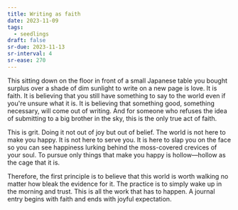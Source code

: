 ```yaml
---
title: Writing as faith
date: 2023-11-09
tags:
  - seedlings
draft: false
sr-due: 2023-11-13
sr-interval: 4
sr-ease: 270
---
```

This sitting down on the floor in front of a small Japanese table you bought surplus over a shade of dim sunlight to write on a new page is love. It is faith. It is believing that you still have something to say to the world even if you're unsure what it is. It is believing that something good, something necessary, will come out of writing. And for someone who refuses the idea of submitting to a big brother in the sky, this is the only true act of faith.

This is grit. Doing it not out of joy but out of belief. The world is not here to make you happy. It is not here to serve you. It is here to slap you on the face so you can see happiness lurking behind the moss-covered crevices of your soul. To pursue only things that make you happy is hollow—hollow as the cage that it is.

Therefore, the first principle is to believe that this world is worth walking no matter how bleak the evidence for it. The practice is to simply wake up in the morning and trust. This is all the work that has to happen. A journal entry begins with faith and ends with joyful expectation.